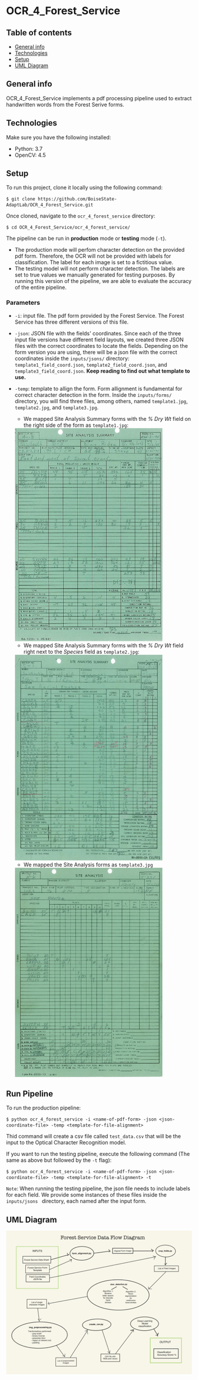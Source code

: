 # OCR_4_Forest_Service

## Table of contents
* [General info](#general-info)
* [Technologies](#technologies)
* [Setup](#setup)
* [UML Diagram](#uml-diagram)


## General info
OCR_4_Forest_Service implements a pdf processing pipeline used to extract handwritten words from the Forest Serive forms. 
	
## Technologies
Make sure you have the following installed:
* Python: 3.7
* OpenCV: 4.5
	
## Setup
To run this project, clone it locally using the following command:

```
$ git clone https://github.com/BoiseState-AdaptLab/OCR_4_Forest_Service.git
```
Once cloned, navigate to the `ocr_4_forest_service` directory:
```
$ cd OCR_4_Forest_Service/ocr_4_forest_service/
```
The pipeline can be run in **production** mode or **testing** mode (`-t`).
- The production mode will perfom character detection on the provided pdf form. Therefore, the OCR will not be provided with labels for classification. The label for each image is set to a fictitious value.
- The testing model will not perform character detection. The labels are set to true values we manually generated for testing purposes. By running this version of the pipeline, we are able to evaluate the accuracy of the entire pipeline. 

### Parameters

- `-i`: input file. The pdf form provided by the Forest Service. The Forest Service has three different versions of this file. 
- `-json`: JSON file with the fields' coordinates. Since each of the three input file versions have different field layouts, we created three JSON files with the correct coordinates to locate the fields. Depending on the form version you are using, there will be a json file with the correct coordinates inside the `inputs/jsons/` directory: `template1_field_coord.json`, `template2_field_coord.json`, and `template3_field_coord.json`.
	**Keep reading to find out what template to use.**
- `-temp`: template to allign the form. Form allignment is fundamental for correct character detection in the form. Inside the `inputs/forms/` directory, you will find three files, among others, named `template1.jpg`, `template2.jpg`, and `template3.jpg`. 

	* We mapped Site Analysis Summary forms with the *% Dry Wt* field on the right side of the form as `template1.jpg`:
	 <img src="https://github.com/BoiseState-AdaptLab/OCR_4_Forest_Service/blob/main/ocr_4_forest_service/inputs/forms/template1.jpg" alt="template 1" width="400"/>
	
	* We mapped Site Analysis Summary forms with the *% Dry Wt* field right next to the *Species* field as `template2.jpg`:
	 <img src="https://github.com/BoiseState-AdaptLab/OCR_4_Forest_Service/blob/main/ocr_4_forest_service/inputs/forms/template2.jpg" alt="template 2" width="400"/>
	
	 
	* We mapped the Site Analysis forms as `template3.jpg`
	 <img src="https://github.com/BoiseState-AdaptLab/OCR_4_Forest_Service/blob/main/ocr_4_forest_service/inputs/forms/template3.jpg" alt="template 3" width="400"/>
	
	 
## Run Pipeline

To run the production pipeline:
```
$ python ocr_4_forest_service -i <name-of-pdf-form> -json <json-coordinate-file> -temp <template-for-file-alignment>
```

Thid command will create a csv file called `test_data.csv` that will be the input to the Optical Character Recognition model. 

If you want to run the testing pipeline, execute the following command (The same as above but followed by the `-t` flag):
```
$ python ocr_4_forest_service -i <name-of-pdf-form> -json <json-coordinate-file> -temp <template-for-file-alignment> -t
```
`Note`: When running the testing pipeline, the json file needs to include labels for each field. We provide some instances of these files inside the `inputs/jsons
` directory, each named after the input form.  


## UML Diagram
![alt text](https://github.com/BoiseState-AdaptLab/OCR_4_Forest_Service/blob/main/visuals/data-pipeline-production.jpg)
